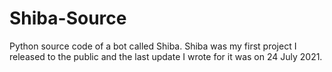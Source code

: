 # Shiba-Source
Python source code of a bot called Shiba. Shiba was my first project I released to the public and the last update I wrote for it was on 24 July 2021.
